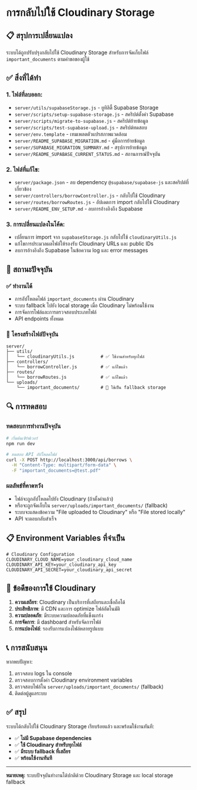 # การกลับไปใช้ Cloudinary Storage

## 📋 สรุปการเปลี่ยนแปลง

ระบบได้ถูกปรับปรุงกลับไปใช้ Cloudinary Storage สำหรับการจัดเก็บไฟล์ `important_documents` ตามคำขอของผู้ใช้

## ✅ สิ่งที่ได้ทำ

### 1. ไฟล์ที่ลบออก:
- `server/utils/supabaseStorage.js` - ยูทิลิตี้ Supabase Storage
- `server/scripts/setup-supabase-storage.js` - สคริปต์ตั้งค่า Supabase
- `server/scripts/migrate-to-supabase.js` - สคริปต์ย้ายข้อมูล
- `server/scripts/test-supabase-upload.js` - สคริปต์ทดสอบ
- `server/env.template` - เทมเพลตตัวแปรสภาพแวดล้อม
- `server/README_SUPABASE_MIGRATION.md` - คู่มือการย้ายข้อมูล
- `server/SUPABASE_MIGRATION_SUMMARY.md` - สรุปการย้ายข้อมูล
- `server/README_SUPABASE_CURRENT_STATUS.md` - สถานการณ์ปัจจุบัน

### 2. ไฟล์ที่แก้ไข:
- `server/package.json` - ลบ dependency `@supabase/supabase-js` และสคริปต์ที่เกี่ยวข้อง
- `server/controllers/borrowController.js` - กลับไปใช้ Cloudinary
- `server/routes/borrowRoutes.js` - อัปเดตการ import กลับไปใช้ Cloudinary
- `server/README_ENV_SETUP.md` - ลบการอ้างอิงถึง Supabase

### 3. การเปลี่ยนแปลงในโค้ด:
- เปลี่ยนการ import จาก `supabaseStorage.js` กลับไปใช้ `cloudinaryUtils.js`
- แก้ไขการประมวลผลไฟล์ให้รองรับ Cloudinary URLs และ public IDs
- ลบการอ้างอิงถึง Supabase ในข้อความ log และ error messages

## 🔧 สถานะปัจจุบัน

### ✅ ทำงานได้
- การอัปโหลดไฟล์ `important_documents` ผ่าน Cloudinary
- ระบบ fallback ไปยัง local storage เมื่อ Cloudinary ไม่พร้อมใช้งาน
- การจัดการไฟล์และการตรวจสอบประเภทไฟล์
- API endpoints ทั้งหมด

### 📁 โครงสร้างไฟล์ปัจจุบัน

```
server/
├── utils/
│   └── cloudinaryUtils.js          # ✅ ใช้งานสำหรับทุกไฟล์
├── controllers/
│   └── borrowController.js         # ✅ แก้ไขแล้ว
├── routes/
│   └── borrowRoutes.js             # ✅ แก้ไขแล้ว
└── uploads/
    └── important_documents/        # 📁 ใช้เป็น fallback storage
```

## 🔍 การทดสอบ

### ทดสอบการทำงานปัจจุบัน
```bash
# เริ่มต้นเซิร์ฟเวอร์
npm run dev

# ทดสอบ API อัปโหลดไฟล์
curl -X POST http://localhost:3000/api/borrows \
  -H "Content-Type: multipart/form-data" \
  -F "important_documents=@test.pdf"
```

### ผลลัพธ์ที่คาดหวัง
- ไฟล์จะถูกอัปโหลดไปยัง Cloudinary (ถ้าตั้งค่าแล้ว)
- หรือจะถูกจัดเก็บใน `server/uploads/important_documents/` (fallback)
- ระบบจะแสดงข้อความ "File uploaded to Cloudinary" หรือ "File stored locally"
- API จะตอบกลับสำเร็จ

## 📋 Environment Variables ที่จำเป็น

```env
# Cloudinary Configuration
CLOUDINARY_CLOUD_NAME=your_cloudinary_cloud_name
CLOUDINARY_API_KEY=your_cloudinary_api_key
CLOUDINARY_API_SECRET=your_cloudinary_api_secret
```

## 🎯 ข้อดีของการใช้ Cloudinary

1. **ความเสถียร**: Cloudinary เป็นบริการที่เสถียรและเชื่อถือได้
2. **ประสิทธิภาพ**: มี CDN และการ optimize ไฟล์อัตโนมัติ
3. **ความปลอดภัย**: มีระบบความปลอดภัยที่แข็งแกร่ง
4. **การจัดการ**: มี dashboard สำหรับจัดการไฟล์
5. **การแปลงไฟล์**: รองรับการแปลงไฟล์หลายรูปแบบ

## 📞 การสนับสนุน

หากพบปัญหา:
1. ตรวจสอบ logs ใน console
2. ตรวจสอบการตั้งค่า Cloudinary environment variables
3. ตรวจสอบไฟล์ใน `server/uploads/important_documents/` (fallback)
4. ติดต่อผู้ดูแลระบบ

## ✅ สรุป

ระบบได้กลับไปใช้ Cloudinary Storage เรียบร้อยแล้ว และพร้อมใช้งานทันที:

- ✅ **ไม่มี Supabase dependencies**
- ✅ **ใช้ Cloudinary สำหรับทุกไฟล์**
- ✅ **มีระบบ fallback ที่เสถียร**
- ✅ **พร้อมใช้งานทันที**

---

**หมายเหตุ:** ระบบปัจจุบันทำงานได้ปกติด้วย Cloudinary Storage และ local storage fallback 